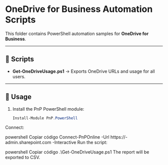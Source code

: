 # OneDrive for Business Automation Scripts

This folder contains PowerShell automation samples for **OneDrive for Business**.

---

## 📂 Scripts
- **Get-OneDriveUsage.ps1** → Exports OneDrive URLs and usage for all users.

---

## 🚀 Usage
1. Install the PnP PowerShell module:
   ```powershell
   Install-Module PnP.PowerShell
Connect:

powershell
Copiar código
Connect-PnPOnline -Url https://<tenant>-admin.sharepoint.com -Interactive
Run the script:

powershell
Copiar código
.\Get-OneDriveUsage.ps1
The report will be exported to CSV.
